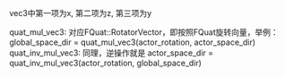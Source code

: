 vec3中第一项为x, 第二项为z, 第三项为y

quat_mul_vec3: 对应FQuat::RotatorVector，即按照FQuat旋转向量，举例：global_space_dir = quat_mul_vec3(actor_rotation, actor_space_dir)
quat_inv_mul_vec3: 同理，逆操作就是 actor_space_dir = quat_inv_mul_vec3(actor_rotation, global_space_dir)



